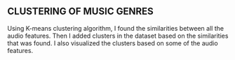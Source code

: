 ## CLUSTERING OF MUSIC GENRES

Using K-means clustering algorithm, I found the similarities between all the audio features. Then I added clusters in the dataset based on the similarities that was found. 
I also visualized the clusters based on some of the audio features.
